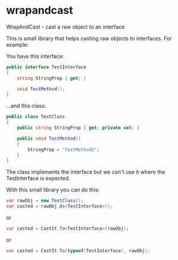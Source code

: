 wrapandcast
===========

WrapAndCast - cast a raw object to an interface

This is small library that helps casting raw objects to interfaces.
For example:

You have this interface:

```C#
public interface TestInterface
{
	string StringProp { get; }

	void TestMethod();
}
```

...and this class:

```C#
public class TestClass
{
	public string StringProp { get; private set; }

	public void TestMethod()
	{
		StringProp = "TestMethod2";
	}
}
```

The class implements the interface but we can't use it where the TestInterface is expected.

With this small library you can do this:

```C#
var rawObj = new TestClass();
var casted = rawObj.As<TestInterface>();
```

or

```C#
var casted = CastIt.To<TestInterface>(rawObj);
```

or

```C#
var casted = CastIt.To(typeof(TestInterface), rawObj);
```
